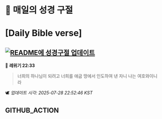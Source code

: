 # 🙏 매일의 성경 구절
# [Daily Bible verse]
## [![README에 성경구절 업데이트](https://github.com/DONGSUKA/first_test/actions/workflows/update-readme-bible.yml/badge.svg)](https://github.com/DONGSUKA/first_test/actions/workflows/update-readme-bible.yml)
<!-- START_BIBLE_VERSE -->
📖 **레위기 22:33**
> 너희의 하나님이 되려고 너희를 애굽 땅에서 인도하여 낸 자니 나는 여호와이니라

🕊️ _업데이트 시각: 2025-07-28 22:52:46 KST_
  <!-- END_BIBLE_VERSE -->
## GITHUB_ACTION
